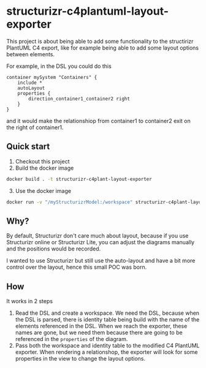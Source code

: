 #  structurizr-c4plantuml-layout-exporter

This project is about being able to add some functionality to the structirizr PlantUML C4 export, like for example being able to add some layout options between elements.

For example, in the DSL you could do this
```
container mySystem "Containers" {
    include *
    autoLayout
    properties {
        direction_container1_container2 right
    }
}
```
and it would make the relationshiop from container1 to container2 exit on the right of container1.

## Quick start

1. Checkout this project
2. Build the docker image
```bash
docker build . -t structurizr-c4plant-layout-exporter
```
3. Use the docker image
```bash
docker run -v "/myStructurizrModel:/workspace" structurizr-c4plant-layout-exporter /workspace/workspace.dsl /workspace/generated
```

## Why?

By default, Structurizr don't care much about layout, because if you use Structurizr online or Structurizr Lite, you can adjust the diagrams manually and the positions would be recorded.

I wanted to use Structurizr but still use the auto-layout and have a bit more control over the layout, hence this small POC was born.


## How

It works in 2 steps

1. Read the DSL and create a workspace. We need the DSL, because when the DSL is parsed, there is identity table being build with the name of the elements referenced in the DSL. When we reach the exporter, these names are gone, but we need them because there are going to be referenced in the `properties` of the diagram.
2. Pass both the workspace and identity table to the modified C4 PlantUML exporter. When rendering a relationshop, the exporter will look for some properties in the view to change the layout options.

